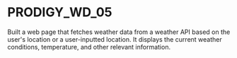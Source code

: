 # PRODIGY_WD_05
Built a web page that fetches weather data from a weather API based on the user's location or a user-inputted location. It displays the current weather conditions, temperature, and other relevant information.
